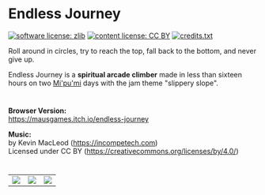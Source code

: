 # Endless Journey

[![software license: zlib](material/readme/badge_license_software.svg)](LICENSE.txt)
[![content license: CC BY](material/readme/badge_license_content.svg)](https://creativecommons.org/licenses/by/4.0/)
[![credits.txt](material/readme/badge_credits.svg)](executable/data/credits.txt)

Roll around in circles, try to reach the top, fall back to the bottom, and never give up.

Endless Journey is a **spiritual arcade climber** made in less than sixteen hours on two [Mi'pu'mi][1] days with the jam theme "slippery slope".

#

**Browser Version:**  
<https://mausgames.itch.io/endless-journey>

**Music:**  
by Kevin MacLeod (<https://incompetech.com>)  
Licensed under CC BY (<https://creativecommons.org/licenses/by/4.0/>)

#

<table>
    <tr>
        <td><a href="material/screenshots/enj_screen_001.jpg?raw=true"><img src="material/screenshots/enj_screen_001t.jpg"></a></td>
        <td><a href="material/screenshots/enj_screen_002.jpg?raw=true"><img src="material/screenshots/enj_screen_002t.jpg"></a></td>
        <td><a href="material/screenshots/enj_screen_003.jpg?raw=true"><img src="material/screenshots/enj_screen_003t.jpg"></a></td>
    </tr>
</table>

[1]: https://mipumi.com